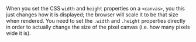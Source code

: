 When you set the CSS `width` and `height` properties on a `<canvas>`, you
this just changes how it is displayed; the browser will scale it to be that
size when rendered. You need to set the `.width` and `.height` properties
directly in order to actually change the size of the pixel canvas (i.e. how
many pixels wide it is).
